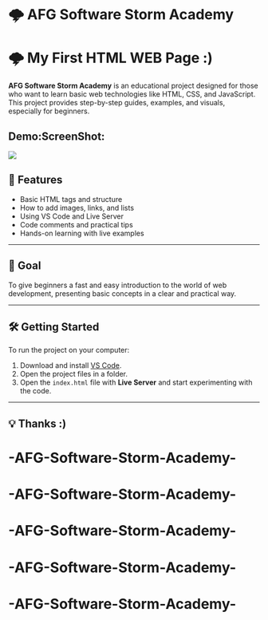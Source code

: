 # 🌩️ AFG Software Storm Academy

# 🌩️ My First HTML WEB Page :)

**AFG Software Storm Academy** is an educational project designed for those who want to learn basic web technologies like HTML, CSS, and JavaScript. This project provides step-by-step guides, examples, and visuals, especially for beginners.

## Demo:ScreenShot:

![](afg_html_new.gif)

## 🚀 Features

- Basic HTML tags and structure
- How to add images, links, and lists
- Using VS Code and Live Server
- Code comments and practical tips
- Hands-on learning with live examples

---

## 🎯 Goal

To give beginners a fast and easy introduction to the world of web development, presenting basic concepts in a clear and practical way.

---

## 🛠️ Getting Started

To run the project on your computer:

1. Download and install [VS Code](https://code.visualstudio.com/).
2. Open the project files in a folder.
3. Open the `index.html` file with **Live Server** and start experimenting with the code.

---

## 💡 Thanks :)

# -AFG-Software-Storm-Academy-

# -AFG-Software-Storm-Academy-
# -AFG-Software-Storm-Academy-
# -AFG-Software-Storm-Academy-
# -AFG-Software-Storm-Academy-
